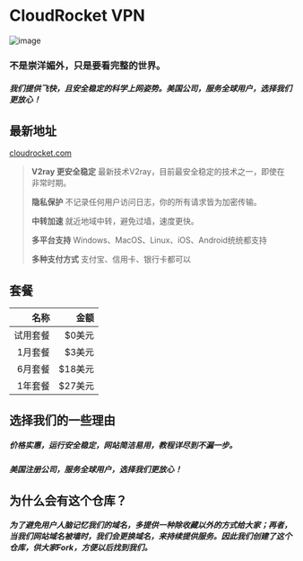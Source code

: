 # CloudRocket VPN

![image](https://cr1234567.com/static/logo.png)

### 不是崇洋媚外，只是要看完整的世界。
##### 我们提供飞快，且安全稳定的科学上网姿势。美国公司，服务全球用户，选择我们更放心！

## 最新地址
[cloudrocket.com](https://www.cloudrocket.com)


> **V2ray 更安全稳定** 最新技术V2ray，目前最安全稳定的技术之一，即使在非常时期。
> 
> **隐私保护** 不记录任何用户访问日志，你的所有请求皆为加密传输。
> 
> **中转加速** 就近地域中转，避免过墙，速度更快。
> 
> **多平台支持** Windows、MacOS、Linux、iOS、Android统统都支持
> 
> **多种支付方式** 支付宝、信用卡、银行卡都可以



## 套餐
|名称|金额|
|------:|------:|
|试用套餐 |$0美元|
|1月套餐 |$3美元|
|6月套餐 |$18美元|
|1年套餐 |$27美元|


## 选择我们的一些理由
##### 价格实惠，运行安全稳定，网站简洁易用，教程详尽到不漏一步。
##### 美国注册公司，服务全球用户，选择我们更放心！

## 为什么会有这个仓库？
##### 为了避免用户人脑记忆我们的域名，多提供一种除收藏以外的方式给大家；再者，当我们网站域名被墙时，我们会更换域名，来持续提供服务。因此我们创建了这个仓库，供大家Fork，方便以后找到我们。


